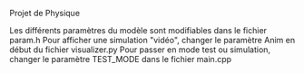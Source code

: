 Projet de Physique

Les différents paramètres du modèle sont modifiables dans le fichier param.h
Pour afficher une simulation "vidéo", changer le paramètre Anim en début du fichier visualizer.py
Pour passer en mode test ou simulation, changer le paramètre TEST_MODE dans le fichier main.cpp
